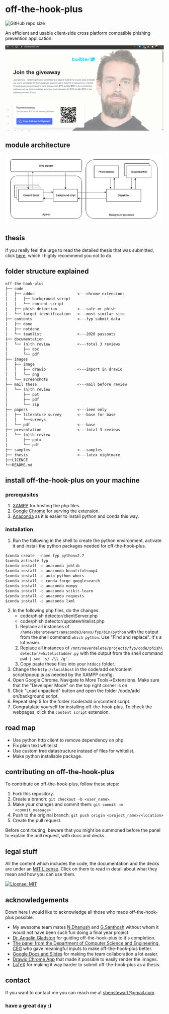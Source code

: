 # off-the-hook-plus
![GitHub repo size](https://img.shields.io/github/repo-size/sbenstewart/off-the-hook-plus)

An efficient and usable client-side cross platform compatible phishing prevention application.

![](images/gif.gif)

## module architecture

<img src="images/HLLDia/base/HLLDia.png" alt="Pi-art" width="500">

## thesis

If you really feel the urge to read the detailed thesis that was submitted, click [here](thesis/bethesis.pdf), which I highly recommend you not to do.

## folder structure explained

```brainfuck
off-the-hook-plus
├── code
│   ├── addon                   <---chrome extensions
│   │   ├── background script
│   │   └── content script
│   ├── phish detection         <---safe or phish
│   └── target identification   <---most similar site
├── contents                    <---fyp submit data
│   ├── done
│   ├── notdone
│   └── teamlist                <---2020 passouts
├── documentation
│   └── (n)th review            <---total 3 reviews
│       ├── doc
│       └── pdf
├── images
│   ├── image
│   │   ├── drawio              <---import in drawio
│   │   └── png
│   └── screenshots
├── mail these                  <---mail before review
│   └── (n)th review
│       ├── ppt
│       ├── pdf
│       └── zip
├── papers                      <---ieee only
│   ├── literature survey       <---base for base     
│   │   └──surveys
│   └── pdf                     <---base
├── presentation                <---total 3 reviews
│   └── (n)th review
│       ├── pptx
│       └── pdf
├── samples                     <---samples
├── thesis                      <---latex nightmare
├──LICENCE
└──README.md
```

## install off-the-hook-plus on your machine

### prerequisites
1. [XAMPP](https://www.apachefriends.org/index.html) for hosting the php files.
2. [Google Chrome](https://www.google.com/intl/en_in/chrome/) for serving the extension.
3. [Anaconda](https://www.anaconda.com/) as it is easier to install python and conda this way.

### installation
1. Run the following in the shell to create the python environment, activate it and install the python packages needed for off-the-hook-plus.
```console
$conda create --name fyp python=2.7 
$conda activate fyp
$conda install -c anaconda joblib
$conda install -c anaconda beautifulsoup4
$conda install -c auto python-whois
$conda install -c conda-forge googlesearch
$conda install -c anaconda numpy
$conda install -c anaconda scikit-learn
$conda install -c anaconda requests
$conda install -c anaconda lxml
```
2. In the following php files, do the changes.
   * code/phish detector/clientServer.php
   * code/phish detector/updatewhitelist.php
   1. Replace all instances of `/home/sbenstewart/anaconda3/envs/fyp/bin/python` with the output from the shell command `which python`. Use "Find and replace". It's a lot easier.
   2. Replace all instances of `/mnt/neverdelete/projects/fyp/code/phish\ detector/whitelistadder.py` with the output from the shell command `pwd | sed 's/ /\\ /g'`.
   3. Copy paste these files into your `htdocs` folder.
3. Change the `http://localhost` in the code/add on/content script/popup.js as needed by the XAMPP config.
4. Open Google Chrome. Navigate to More Tools->Extensions. Make sure that the "Developer Mode" on the top right corner is on.
5. Click "Load unpacked" button and open the folder /code/add on/background script.
6. Repeat step 5 for the folder /code/add on/content script.
7. Congratulate yourself for installing off-the-hook-plus. To check the webpages, click the `content script` extension.

## road map
* Use python http client to remove dependency on php.
* Fix plain text whitelist.
* Use custom tree datastructure instead of files for whitelist.
* Make python installable package.

## contributing on off-the-hook-plus
To contribute on off-the-hook-plus, follow these steps:

1. Fork this repository.
2. Create a branch: `git checkout -b <user_name>`.
3. Make your changes and commit them: `git commit -m '<commit_message>'`
4. Push to the original branch: `git push origin <project_name>/<location>`
5. Create the pull request.

Before contirbuting, beware that you might be summoned before the panel to explain the pull request, with docs and decks.


## legal stuff

All the content which includes the code, the documentation and the decks are under an [MIT License](/LICENSE). Click on them to read in detail about what they mean and how you can use them.

[![License: MIT](https://img.shields.io/badge/License-MIT-yellow.svg)](https://opensource.org/licenses/MIT)

## acknowledgements
Down here I would like to acknowledge all those who made off-the-hook-plus possible.

* My awesome team mates [N.Dhanush](https://github.com/SimplyMrD) and [G.Santhosh](https://github.com/gsanthosh98) without whom it would not have been such fun doing a final year project.
* [Dr. Angelin Gladston](mailto:angel@cs.annauniv.edu) for guiding off-the-hook-plus to it's completion. 
* [The panel from the Department of Computer Science and Engineering, CEG](http://cs.annauniv.edu/people/teaching.php) who gave meaningful inputs to make off-the-hook-plus better.
* [Google Docs and Slides](https://docs.google.com) for making the team collaboration a lot easier.
* [Drawio Chrome App](https://chrome.google.com/webstore/detail/diagramsnet-desktop/pebppomjfocnoigkeepgbmcifnnlndla?hl=en-GB) that made it possible to easily render the images.
* [LaTeX](https://en.wikipedia.org/wiki/LaTeX) for making it way harder to submit off-the-hook-plus as a thesis.

## contact

If you want to contact me you can reach me at <sbenstewart@gmail.com>.

<h3>have a great day :)</h3>




